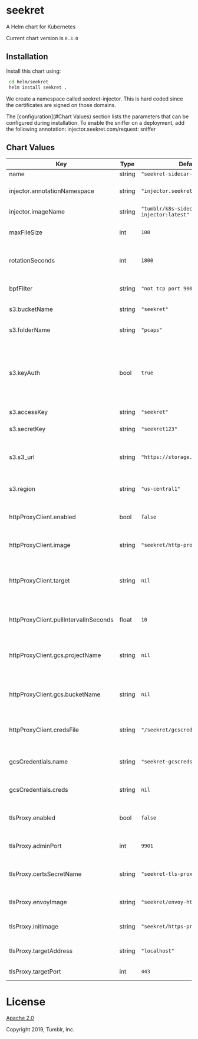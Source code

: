 seekret
=======
A Helm chart for Kubernetes

Current chart version is `0.3.0`

## Installation

Install this chart using:

```bash
 cd helm/seekret
 helm install seekret .
```

We create a namespace called seekret-injector. This is hard coded since the certificates are signed on those domains.

The [configuration](#Chart Values) section lists the parameters that can be configured during installation.
To enable the sniffer on a deployment, add the following annotation:
injector.seekret.com/request: sniffer



## Chart Values

| Key | Type | Default | Description |
|-----|------|---------|-------------|
| name | string | `"seekret-sidecar-injector"` | App name |
| injector.annotationNamespace | string | `"injector.seekret.com"` | The annotation namespace |
| injector.imageName | string | `"tumblr/k8s-sidecar-injector:latest"` | The image of the injector |
| maxFileSize | int | `100` | Maximum pcap file size in MBs |
| rotationSeconds | int | `1800` | Number of seconds between file rotations |
| bpfFilter | string | `"not tcp port 9000"` | The filter for the injected pod |
| s3.bucketName | string | `"seekret"` | Bucket name for pcaps |
| s3.folderName | string | `"pcaps"` | Folder for pcaps inside bucket |
| s3.keyAuth | bool | `true` | if true, using HMAC key authentication, otherwise AWS role-based IAM access assumed |
| s3.accessKey | string | `"seekret"` | Access key for sniffer |
| s3.secretKey | string | `"seekret123"` | Secret key for sniffer |
| s3.s3_url | string | `"https://storage.googleapis.com"` | endpoint_url to allow accessing different buckets |
| s3.region | string | `"us-central1"` | Default region of the target bucket |
| httpProxyClient.enabled | bool | `false` | Whether to deploy Seekret's HTTP Proxy |
| httpProxyClient.image | string | `"seekret/http-proxy-client:1"` | Docker image of the HTTP Proxy client |
| httpProxyClient.target | string | `nil` | Target URL for the proxy. The value must include a schema ("http://") |
| httpProxyClient.pullIntervalInSeconds | float | `10` | Seconds between each requests batch |
| httpProxyClient.gcs.projectName | string | `nil` | Name of the GCP project where the requests are stored |
| httpProxyClient.gcs.bucketName | string | `nil` | Name of the GCS bucket where the requests are stored |
| httpProxyClient.credsFile | string | `"/seekret/gcscreds.json"` | Path in which to store the GCS credentials file |
| gcsCredentials.name | string | `"seekret-gcscreds"` | Name of the secret with the GCS credentials |
| gcsCredentials.creds | string | `nil` | The content of the GCS credentials file |
| tlsProxy.enabled | bool | `false` | Whether the TLS proxy is enabled on the target pod |
| tlsProxy.adminPort | int | `9901` | The port for Envoy's admin interface |
| tlsProxy.certsSecretName | string | `"seekret-tls-proxy-certs"` | Name of the secret value with the certificates |
| tlsProxy.envoyImage | string | `"seekret/envoy-https-proxy:1"` | Image to use for the envoy pod |
| tlsProxy.initImage | string | `"seekret/https-proxy-init:1"` | Image to use for the init container |
| tlsProxy.targetAddress | string | `"localhost"` | Target address of the TLS proxy |
| tlsProxy.targetPort | int | `443` | Target port of the TLS proxy |

# License

[Apache 2.0](/helm/LICENSE.txt)

Copyright 2019, Tumblr, Inc.

